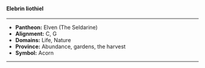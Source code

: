 #### Elebrin liothiel
___

- **Pantheon:** Elven (The Seldarine)
- **Alignment:** C, G
- **Domains:** Life, Nature
- **Province:** Abundance, gardens, the harvest
- **Symbol:** Acorn
___
